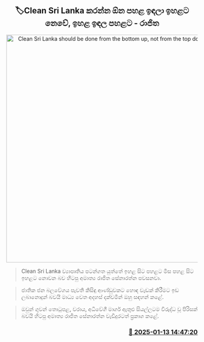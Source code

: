 <p align='center'><b><h2 align='center' title='Clean Sri Lanka should be done from the bottom up, not from the top down - Rajitha'>🏷Clean Sri Lanka කරන්න ඕන පහළ ඉඳලා ඉහළට නෙවේ, ඉහළ ඉඳල පහළට - රාජි​ත</h2></b></p>
<p align='center'><img src='https://helakuru.sgp1.cdn.digitaloceanspaces.com/esana/images/lib/rajitha-senarathne-archived.jpg' width='600' alt='Clean Sri Lanka should be done from the bottom up, not from the top down - Rajitha'></p>

> Clean Sri Lanka ව්‍යාපෘතිය පටන්ගත යුත්තේ ඉහළ සිට පහළට මිස පහළ සිට ඉහළට නොවන බව හිටපු අමාත්‍ය රාජිත සේනාරත්න පවසනවා.

> ජාතික ජන බලවේගය පැවති කිසිඳු ආණ්ඩුවකට හොඳ වැඩක් කිරීමට ඉඩ ලබානොදුන් බවයි මාධ්‍ය වෙත අදහස් දක්වමින් ඔහු සඳහන් කළේ.

> ඔවුන් ගුවන් තොටුපළ, වරාය, අධිවේගී මාර්ග ඇතුළු සියල්ලටම විරුද්ධ වූ පිරිසක් බවයි හිටපු අමාත්‍ය රාජිත සේනාරත්න වැඩිදුරටත් ප්‍රකාශ කළේ. 



<h3 align='right'><a href='https://www.helakuru.lk/esana/p/106552/'>📅 2025-01-13 14:47:20</a></h3>
